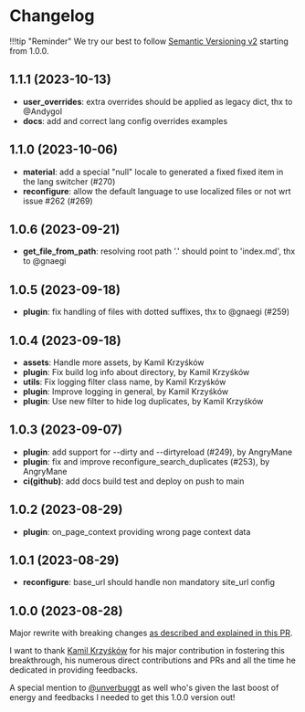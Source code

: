 # Changelog

!!!tip "Reminder"
    We try our best to follow [Semantic Versioning v2](https://semver.org/) starting from 1.0.0.

## 1.1.1 (2023-10-13)

- **user_overrides**: extra overrides should be applied as legacy dict, thx to @Andygol
- **docs**: add and correct lang config overrides examples

## 1.1.0 (2023-10-06)

- **material**: add a special "null" locale to generated a fixed fixed item in the lang switcher (#270)
- **reconfigure**: allow the default language to use localized files or not wrt issue #262 (#269)

## 1.0.6 (2023-09-21)

- **get_file_from_path**: resolving root path '.' should point to 'index.md', thx to @gnaegi

## 1.0.5 (2023-09-18)

- **plugin**: fix handling of files with dotted suffixes, thx to @gnaegi (#259)

## 1.0.4 (2023-09-18)

- **assets**: Handle more assets, by Kamil Krzyśków
- **plugin**: Fix build log info about directory, by Kamil Krzyśków
- **utils**: Fix logging filter class name, by Kamil Krzyśków
- **plugin**: Improve logging in general, by Kamil Krzyśków
- **plugin**: Use new filter to hide log duplicates, by Kamil Krzyśków

## 1.0.3 (2023-09-07)

- **plugin**: add support for --dirty and --dirtyreload (#249), by AngryMane
- **plugin**:  fix and improve reconfigure_search_duplicates (#253), by AngryMane
- **ci(github)**: add docs build test and deploy on push to main

## 1.0.2 (2023-08-29)

- **plugin**: on_page_context providing wrong page context data

## 1.0.1 (2023-08-29)

- **reconfigure**: base_url should handle non mandatory site_url config

## 1.0.0 (2023-08-28)

Major rewrite with breaking changes [as described and explained in this PR](https://github.com/ultrabug/mkdocs-static-i18n/pull/216).

I want to thank [Kamil Krzyśków](https://github.com/kamilkrzyskow) for his major contribution in fostering this breakthrough, his numerous direct contributions and PRs and all the time he dedicated in providing feedbacks.

A special mention to [@unverbuggt](https://github.com/unverbuggt) as well who's given the last boost of energy and feedbacks I needed to get this 1.0.0 version out!